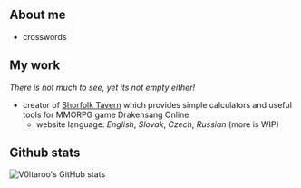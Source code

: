 ## About me

- crosswords

## My work
_There is not much to see, yet its not empty either!_

- creator of [Shorfolk Tavern](https://dso-tavern.eu/#en) which provides simple calculators and useful tools for MMORPG game Drakensang Online 
  - website language: _English_, _Slovak_, _Czech_, _Russian_ (more is WIP) 
 
<!-- [![Anurag's GitHub stats](https://github-readme-stats.vercel.app/api?username=Voltaroo)](https://github.com/anuraghazra/github-readme-stats) -->

## Github stats

![V0ltaroo's GitHub stats](https://github-readme-stats.vercel.app/api?username=Voltaroo&count_private=true&theme=dark&show_icons=true)

 
<!--
**Voltaroo/Voltaroo** is a ✨ _special_ ✨ repository because its `README.md` (this file) appears on your GitHub profile.

Here are some ideas to get you started:

- 🔭 I’m currently working on ...
- 🌱 I’m currently learning ...
- 👯 I’m looking to collaborate on ...
- 🤔 I’m looking for help with ...
- 💬 Ask me about ...
- 📫 How to reach me: ...
- 😄 Pronouns: ...
- ⚡ Fun fact: ...
-->
